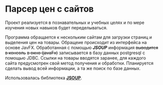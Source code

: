# Парсер цен с сайтов
Проект реализуется в познавательных и учебных целях и по мере изучения новых навыков будет переделываться.</b>

Программа обращается к нескольким сайтам для загрузки страниц и выделения цен на товары.
Обращеие происходит из интерфейса на основе JavFX. 
Обработанная с помощью _**JSOUP**_ информация ~~выводится в консоль~~ ~~в окно (javaFx)~~ записывается в базу данных 
postgresql с помощью JDBC.
Ссылки на товары вводятся заранее, для каждого сайта предусмотрен свой метод получения и обработки.</b>
Планируется сделать вывод всей информации, а та же поиск по базе данных.


Использовалась библиотека [**JSOUP**](https://jsoup.org/).

